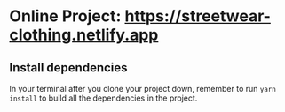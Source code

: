 # Online Project: https://streetwear-clothing.netlify.app

## Install dependencies

In your terminal after you clone your project down, remember to run `yarn install` to build all the dependencies in the project.

